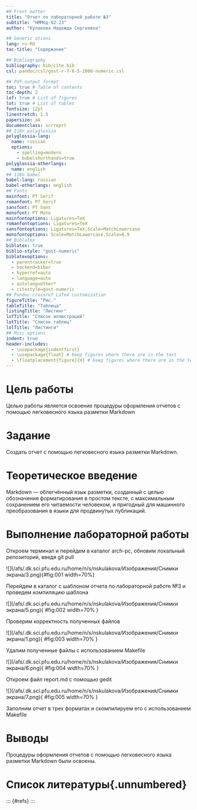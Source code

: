 ```yaml
---
## Front matter
title: "Отчет по лабораторной работе №3"
subtitle: "НММбд-02-23"
author: "Кулакова Надежда Сергеевна"

## Generic otions
lang: ru-RU
toc-title: "Содержание"

## Bibliography
bibliography: bib/cite.bib
csl: pandoc/csl/gost-r-7-0-5-2008-numeric.csl

## Pdf output format
toc: true # Table of contents
toc-depth: 2
lof: true # List of figures
lot: true # List of tables
fontsize: 12pt
linestretch: 1.5
papersize: a4
documentclass: scrreprt
## I18n polyglossia
polyglossia-lang:
  name: russian
  options:
	- spelling=modern
	- babelshorthands=true
polyglossia-otherlangs:
  name: english
## I18n babel
babel-lang: russian
babel-otherlangs: english
## Fonts
mainfont: PT Serif
romanfont: PT Serif
sansfont: PT Sans
monofont: PT Mono
mainfontoptions: Ligatures=TeX
romanfontoptions: Ligatures=TeX
sansfontoptions: Ligatures=TeX,Scale=MatchLowercase
monofontoptions: Scale=MatchLowercase,Scale=0.9
## Biblatex
biblatex: true
biblio-style: "gost-numeric"
biblatexoptions:
  - parentracker=true
  - backend=biber
  - hyperref=auto
  - language=auto
  - autolang=other*
  - citestyle=gost-numeric
## Pandoc-crossref LaTeX customization
figureTitle: "Рис."
tableTitle: "Таблица"
listingTitle: "Листинг"
lofTitle: "Список иллюстраций"
lotTitle: "Список таблиц"
lolTitle: "Листинги"
## Misc options
indent: true
header-includes:
  - \usepackage{indentfirst}
  - \usepackage{float} # keep figures where there are in the text
  - \floatplacement{figure}{H} # keep figures where there are in the text
---
```


# Цель работы

Целью работы является освоение процедуры оформления отчетов с помощью легковесного языка разметки Markdown

# Задание

Создать отчет с помощью легковесного языка разметки Markdown.

# Теоретическое введение

Markdown — облегчённый язык разметки, созданный с целью обозначения форматирования в простом тексте, с максимальным сохранением его читаемости человеком, и пригодный для машинного преобразования в языки для продвинутых публикаций.

# Выполнение лабораторной работы
Откроем терминал и перейдем в каталог arch-pc, обновим локальный репозиторий, введя git pull

![](/afs/.dk.sci.pfu.edu.ru/home/n/s/nskulakova/Изображения/Снимки экрана/3.png){#fig:001 width=70%}

Перейдем в каталог с шаблоном отчета по лабораторной работе №3 и проведем компиляцию шаблона

![](/afs/.dk.sci.pfu.edu.ru/home/n/s/nskulakova/Изображения/Снимки экрана/5.png){ #fig:002 width=70% }

Проверим корректность полученных файлов

![](/afs/.dk.sci.pfu.edu.ru/home/n/s/nskulakova/Изображения/Снимки экрана/1.png){ #fig:003 width=70% }

Удалим полученные файлы с использованием Makefile

![](/afs/.dk.sci.pfu.edu.ru/home/n/s/nskulakova/Изображения/Снимки экрана/6.png){ #fig:004 width=70% }

Откроем файл report.md c помощью gedit

![](/afs/.dk.sci.pfu.edu.ru/home/n/s/nskulakova/Изображения/Снимки экрана/7.png){ #fig:005 width=70% }

Заполним отчет в трех форматах и скомпилируем его с использованием Makefile

# Выводы

Процедуры оформления отчетов с помощью легковесного языка разметки Markdown были освоены.

# Список литературы{.unnumbered}

::: {#refs}
:::
